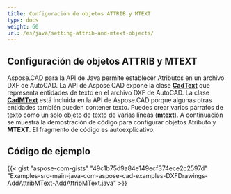 ```yaml
---
title: Configuración de objetos ATTRIB y MTEXT
type: docs
weight: 60
url: /es/java/setting-attrib-and-mtext-objects/
---
```


## **Configuración de objetos ATTRIB y MTEXT**

Aspose.CAD para la API de Java permite establecer Atributos en un archivo DXF de AutoCAD. La API de Aspose.CAD expone la clase [**CadText**](https://reference.aspose.com/cad/java/com.aspose.cad.fileformats.cad.cadobjects/cadtext) que representa entidades de texto en el archivo DXF de AutoCAD. La clase [**CadMText**](https://reference.aspose.com/cad/java/com.aspose.cad.fileformats.cad.cadobjects/CadMText) está incluida en la API de Aspose.CAD porque algunas otras entidades también pueden contener texto. Puedes crear varios párrafos de texto como un solo objeto de texto de varias líneas (**mtext**). A continuación se muestra la demostración de código para configurar objetos Atributo y **MTEXT**. El fragmento de código es autoexplicativo.

## Código de ejemplo

{{< gist "aspose-com-gists" "49c1b75d9a84e149ecf374ece2c2597d" "Examples-src-main-java-com-aspose-cad-examples-DXFDrawings-AddAttribMText-AddAttribMText.java" >}}
